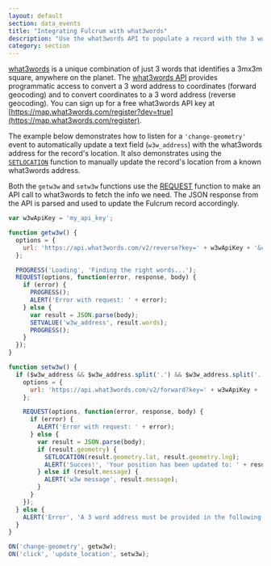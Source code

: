 ```yaml
---
layout: default
section: data_events
title: "Integrating Fulcrum with what3words"
description: "Use the what3words API to populate a record with the 3 word representation of its location or update its location from a known 3 word address."
category: section
---
```


[what3words](http://what3words.com/) is a unique combination of just 3 words that identifies a 3mx3m square, anywhere on the planet. The [what3words API](https://docs.what3words.com/api/v2/) provides programmatic access to convert a 3 word address to coordinates (forward geocoding) and to convert coordinates to a 3 word address (reverse geocoding). You can sign up for a free what3words API key at [https://map.what3words.com/register?dev=true](https://map.what3words.com/register).

The example below demonstrates how to listen for a `'change-geometry'` event to automatically update a text field (`w3w_address`) with the what3words address for the record's location. It also demonstrates using the [`SETLOCATION`](/data-events/reference/setlocation/) function to manually update the record's location from a known what3words address.

Both the `getw3w` and `setw3w` functions use the [REQUEST](/data-events/reference/request) function to make an API call to what3words to fetch the info we need. The JSON response from the API is parsed and used to update the Fulcrum record accordingly.

```js
var w3wApiKey = 'my_api_key';

function getw3w() {
  options = {
    url: 'https://api.what3words.com/v2/reverse?key=' + w3wApiKey + '&coords=' + LATITUDE() + ',' + LONGITUDE()
  };

  PROGRESS('Loading', 'Finding the right words...');
  REQUEST(options, function(error, response, body) {
    if (error) {
      PROGRESS();
      ALERT('Error with request: ' + error);
    } else {
      var result = JSON.parse(body);
      SETVALUE('w3w_address', result.words);
      PROGRESS();
    }
  });
}

function setw3w() {
  if ($w3w_address && $w3w_address.split('.') && $w3w_address.split('.').length == 3) {
    options = {
      url: 'https://api.what3words.com/v2/forward?key=' + w3wApiKey + '&addr=' + $w3w_address
    };

    REQUEST(options, function(error, response, body) {
      if (error) {
        ALERT('Error with request: ' + error);
      } else {
        var result = JSON.parse(body);
        if (result.geometry) {
          SETLOCATION(result.geometry.lat, result.geometry.lng);
          ALERT('Succes!', 'Your position has been updated to: ' + result.geometry.lat + ', ' + result.geometry.lng);
        } else if (result.message) {
          ALERT('w3w message', result.message);
        }
      }
    });
  } else {
    ALERT('Error', 'A 3 word address must be provided in the following format: index.home.raft');
  }
}

ON('change-geometry', getw3w);
ON('click', 'update_location', setw3w);
```
